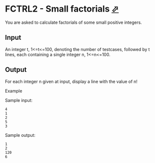 # FCTRL2 - Small factorials [⬀](http://www.spoj.com/problems/FCTRL2/)

You are asked to calculate factorials of some small positive integers.

## Input

An integer t, 1<=t<=100, denoting the number of testcases, followed by t lines, each containing a single integer n, 1<=n<=100.

## Output

For each integer n given at input, display a line with the value of n!

Example

Sample input:

```
4
1
2
5
3
```

Sample output:

```
1
2
120
6
```
